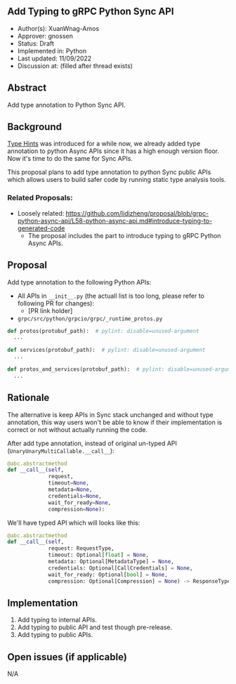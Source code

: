 Add Typing to gRPC Python Sync API
----
* Author(s): XuanWnag-Amos
* Approver: gnossen
* Status: Draft
* Implemented in: Python
* Last updated: 11/09/2022
* Discussion at: <google group thread> (filled after thread exists)

## Abstract

Add type annotation to Python Sync API.

## Background

[Type Hints](https://peps.python.org/pep-0484/#union-types) was introduced for a while now, we already added type annotation to python Async APIs since it has a high enough version floor. Now it's time to do the same for Sync APIs.

This proposal plans to add type annotation to python Sync public APIs which allows users to build safer code by running static type analysis tools.


### Related Proposals: 
* Loosely related: https://github.com/lidizheng/proposal/blob/grpc-python-async-api/L58-python-async-api.md#introduce-typing-to-generated-code
  * The proposal includes the part to introduce typing to gRPC Python Async APIs.


## Proposal

Add type annotation to the following Python APIs:
* All APIs in `__init__.py` (the actuall list is too long, please refer to following PR for changes):
  * [PR link holder]
* `grpc/src/python/grpcio/grpc/_runtime_protos.py`
```python
def protos(protobuf_path):  # pylint: disable=unused-argument
  ...

def services(protobuf_path):  # pylint: disable=unused-argument
  ...

def protos_and_services(protobuf_path):  # pylint: disable=unused-argument
  ...
```

## Rationale

The alternative is keep APIs in Sync stack unchanged and without type annotation, this way users won't be able to know if their implementation is correct or not without actually running the code.

After add type annotation, instead of original un-typed API (`UnaryUnaryMultiCallable.__call__`):
```python
@abc.abstractmethod
def __call__(self,
             request,
             timeout=None,
             metadata=None,
             credentials=None,
             wait_for_ready=None,
             compression=None):
```

We'll have typed API which will looks like this:
```python
@abc.abstractmethod
def __call__(self,
             request: RequestType,
             timeout: Optional[float] = None,
             metadata: Optional[MetadataType] = None,
             credentials: Optional[CallCredentials] = None,
             wait_for_ready: Optional[bool] = None,
             compression: Optional[Compression] = None) -> ResponseType:
```

## Implementation

1. Add typing to internal APIs.
2. Add typing to public API and test though pre-release.
3. Add typing to public APIs.

## Open issues (if applicable)

N/A
